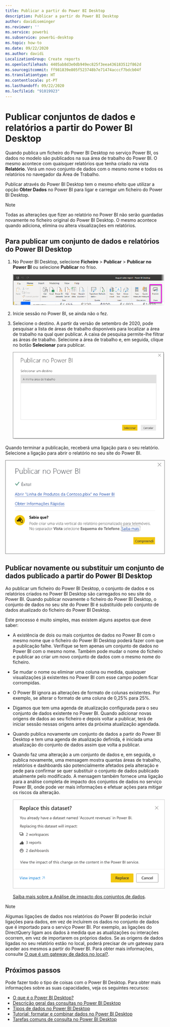 ```yaml
---
title: Publicar a partir do Power BI Desktop
description: Publicar a partir do Power BI Desktop
author: davidiseminger
ms.reviewer: ''
ms.service: powerbi
ms.subservice: powerbi-desktop
ms.topic: how-to
ms.date: 09/22/2020
ms.author: davidi
LocalizationGroup: Create reports
ms.openlocfilehash: 4405ab8d3e0db949ec825f3eea436183512f862d
ms.sourcegitcommit: ff981839e805f523748b7e71474acccf7bdcb04f
ms.translationtype: HT
ms.contentlocale: pt-PT
ms.lasthandoff: 09/22/2020
ms.locfileid: "91019923"
---
```

# <a name="publish-datasets-and-reports-from-power-bi-desktop"></a>Publicar conjuntos de dados e relatórios a partir do Power BI Desktop
Quando publica um ficheiro do Power BI Desktop no serviço Power BI, os dados no modelo são publicados na sua área de trabalho do Power BI. O mesmo acontece com quaisquer relatórios que tenha criado na vista **Relatório**. Verá um novo conjunto de dados com o mesmo nome e todos os relatórios no navegador da Área de Trabalho.

Publicar através do Power BI Desktop tem o mesmo efeito que utilizar a opção **Obter Dados** no Power BI para ligar e carregar um ficheiro do Power BI Desktop.

> [!NOTE]
> Todas as alterações que fizer ao relatório no Power BI não serão guardadas novamente no ficheiro original do Power BI Desktop. O mesmo acontece quando adiciona, elimina ou altera visualizações em relatórios.

## <a name="to-publish-a-power-bi-desktop-dataset-and-reports"></a>Para publicar um conjunto de dados e relatórios do Power BI Desktop
1. No Power BI Desktop, selecione **Ficheiro** \> **Publicar** \> **Publicar no Power BI** ou selecione **Publicar** no friso.  

   ![Botão Publicar](media/desktop-upload-desktop-files/pbid_publish_publishbutton.png)


2. Inicie sessão no Power BI, se ainda não o fez.
3. Selecione o destino. A partir da versão de setembro de 2020, pode pesquisar a lista de áreas de trabalho disponíveis para localizar a área de trabalho na qual quer publicar. A caixa de pesquisa permite-lhe filtrar as áreas de trabalho. Selecione a área de trabalho e, em seguida, clique no botão **Selecionar** para publicar.

   ![Selecionar o destino da publicação](media/desktop-upload-desktop-files/pbid_publish_select_destination.png)

Quando terminar a publicação, receberá uma ligação para o seu relatório. Selecione a ligação para abrir o relatório no seu site do Power BI.

![Caixa de diálogo de êxito de publicação](media/desktop-upload-desktop-files/pbid_publish_success.png)

## <a name="republish-or-replace-a-dataset-published-from-power-bi-desktop"></a>Publicar novamente ou substituir um conjunto de dados publicado a partir do Power BI Desktop
Ao publicar um ficheiro do Power BI Desktop, o conjunto de dados e os relatórios criados no Power BI Desktop são carregados no seu site do Power BI. Quando publicar novamente o ficheiro do Power BI Desktop, o conjunto de dados no seu site do Power BI é substituído pelo conjunto de dados atualizado do ficheiro do Power BI Desktop.

Este processo é muito simples, mas existem alguns aspetos que deve saber:

* A existência de dois ou mais conjuntos de dados no Power BI com o mesmo nome que o ficheiro do Power BI Desktop poderá fazer com que a publicação falhe. Verifique se tem apenas um conjunto de dados no Power BI com o mesmo nome. Também pode mudar o nome do ficheiro e publicar ao criar um novo conjunto de dados com o mesmo nome do ficheiro.
* Se mudar o nome ou eliminar uma coluna ou medida, quaisquer visualizações já existentes no Power BI com esse campo podem ficar corrompidas. 
* O Power BI ignora as alterações de formato de colunas existentes. Por exemplo, se alterar o formato de uma coluna de 0,25% para 25%.
* Digamos que tem uma agenda de atualização configurada para o seu conjunto de dados existente no Power BI. Quando adicionar novas origens de dados ao seu ficheiro e depois voltar a publicar, terá de iniciar sessão nessas origens antes da próxima atualização agendada.
* Quando publica novamente um conjunto de dados a partir do Power BI Desktop e tem uma agenda de atualização definida, é iniciada uma atualização do conjunto de dados assim que volta a publicar.
* Quando faz uma alteração a um conjunto de dados e, em seguida, o publica novamente, uma mensagem mostra quantas áreas de trabalho, relatórios e dashboards são potencialmente afetados pela alteração e pede para confirmar se quer substituir o conjunto de dados publicado atualmente pelo modificado. A mensagem também fornece uma ligação para a análise completa de impacto dos conjuntos de dados no serviço Power BI, onde pode ver mais informações e efetuar ações para mitigar os riscos da alteração.

   ![Aviso sobre o impacto de voltar a publicar um conjunto de dados](media/desktop-upload-desktop-files/pbid-dataset-impact-analysis-desktop-warning.png)

   [Saiba mais sobre a Análise de impacto dos conjuntos de dados](../collaborate-share/service-dataset-impact-analysis.md).

> [!NOTE]
> Algumas ligações de dados nos relatórios do Power BI poderão incluir ligações para dados, em vez de incluírem os dados no conjunto de dados que é importado para o serviço Power BI. Por exemplo, as ligações do DirectQuery ligam aos dados à medida que as atualizações ou interações ocorrem, em vez de importarem os próprios dados. Se as origens de dados ligadas no seu relatório estão no local, poderá precisar de um gateway para aceder aos mesmos a partir do Power BI. Para obter mais informações, consulte [O que é um gateway de dados no local?](../connect-data/service-gateway-onprem.md).
> 

## <a name="next-steps"></a>Próximos passos

Pode fazer todo o tipo de coisas com o Power BI Desktop. Para obter mais informações sobre as suas capacidades, veja os seguintes recursos:

* [O que é o Power BI Desktop?](../fundamentals/desktop-what-is-desktop.md)
* [Descrição geral das consultas no Power BI Desktop](../transform-model/desktop-query-overview.md)
* [Tipos de dados no Power BI Desktop](../connect-data/desktop-data-types.md)
* [Tutorial: formatar e combinar dados no Power BI Desktop](../connect-data/desktop-shape-and-combine-data.md)
* [Tarefas comuns de consulta no Power BI Desktop](../transform-model/desktop-common-query-tasks.md)
